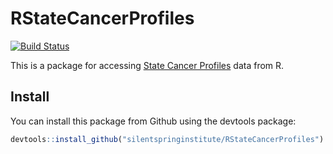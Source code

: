 # RStateCancerProfiles
[![Build Status](https://travis-ci.org/SilentSpringInstitute/RStateCancerProfiles.svg?branch=master)](https://travis-ci.org/SilentSpringInstitute/RStateCancerProfiles)

This is a package for accessing [State Cancer Profiles](https://statecancerprofiles.cancer.gov) data from R.

## Install

You can install this package from Github using the devtools package:

```r
devtools::install_github("silentspringinstitute/RStateCancerProfiles")
```
